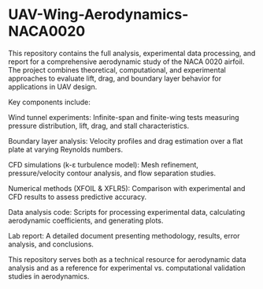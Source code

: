# UAV-Wing-Aerodynamics-NACA0020

This repository contains the full analysis, experimental data processing, and report for a comprehensive aerodynamic study of the NACA 0020 airfoil. The project combines theoretical, computational, and experimental approaches to evaluate lift, drag, and boundary layer behavior for applications in UAV design.

Key components include:

Wind tunnel experiments: Infinite-span and finite-wing tests measuring pressure distribution, lift, drag, and stall characteristics.

Boundary layer analysis: Velocity profiles and drag estimation over a flat plate at varying Reynolds numbers.

CFD simulations (k-ε turbulence model): Mesh refinement, pressure/velocity contour analysis, and flow separation studies.

Numerical methods (XFOIL & XFLR5): Comparison with experimental and CFD results to assess predictive accuracy.

Data analysis code: Scripts for processing experimental data, calculating aerodynamic coefficients, and generating plots.

Lab report: A detailed document presenting methodology, results, error analysis, and conclusions.

This repository serves both as a technical resource for aerodynamic data analysis and as a reference for experimental vs. computational validation studies in aerodynamics.
